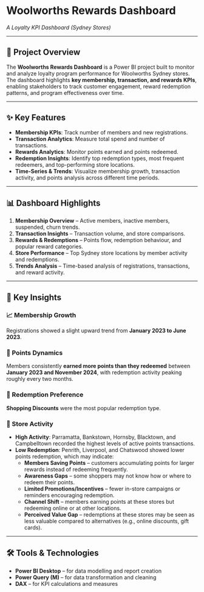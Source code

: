# Woolworths Rewards Dashboard  
*A Loyalty KPI Dashboard (Sydney Stores)*

---

## 📌 Project Overview
The **Woolworths Rewards Dashboard** is a Power BI project built to monitor and analyze loyalty program performance for Woolworths Sydney stores. The dashboard highlights **key membership, transaction, and rewards KPIs**, enabling stakeholders to track customer engagement, reward redemption patterns, and program effectiveness over time.

---

## ✨ Key Features
- **Membership KPIs**: Track number of members and new registrations.  
- **Transaction Analytics**: Measure total spend and number of transactions.  
- **Rewards Analytics**: Monitor points earned and points redeemed.  
- **Redemption Insights**: Identify top redemption types, most frequent redeemers, and top-performing store locations.  
- **Time-Series & Trends**: Visualize membership growth, transaction activity, and points analysis across different time periods.  

---

## 📊 Dashboard Highlights
1. **Membership Overview** – Active members, inactive members, suspended, churn trends.  
2. **Transaction Insights** – Transaction volume, and store comparisons.  
3. **Rewards & Redemptions** – Points flow, redemption behaviour, and popular reward categories.  
4. **Store Performance** – Top Sydney store locations by member activity and redemptions.  
5. **Trends Analysis** – Time-based analysis of registrations, transactions, and reward activity.  

---
## 🔑 Key Insights

### 📈 Membership Growth  
Registrations showed a slight upward trend from **January 2023 to June 2023**.  

### 🎯 Points Dynamics  
Members consistently **earned more points than they redeemed** between **January 2023 and November 2024**, with redemption activity peaking roughly every two months.  

### 🛒 Redemption Preference  
**Shopping Discounts** were the most popular redemption type.  

### 🏬 Store Activity  
- **High Activity**: Parramatta, Bankstown, Hornsby, Blacktown, and Campbelltown recorded the highest levels of active points transactions.  
- **Low Redemption**: Penrith, Liverpool, and Chatswood showed lower points redemption, which may indicate:  
  - **Members Saving Points** – customers accumulating points for larger rewards instead of redeeming frequently.  
  - **Awareness Gaps** – some shoppers may not know how or where to redeem their points.  
  - **Limited Promotions/Incentives** – fewer in-store campaigns or reminders encouraging redemption.  
  - **Channel Shift** – members earning points at these stores but redeeming online or at other locations.  
  - **Perceived Value Gap** – redemptions at these stores may be seen as less valuable compared to alternatives (e.g., online discounts, gift cards).  

---

## 🛠️ Tools & Technologies
- **Power BI Desktop** – for data modelling and report creation  
- **Power Query (M)** – for data transformation and cleaning  
- **DAX** – for KPI calculations and measures  
